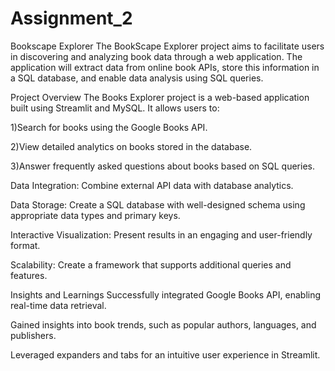# Assignment_2
Bookscape Explorer
The BookScape Explorer project aims to facilitate users in discovering and analyzing book data through a web application. The application will extract data from online book APIs, store this information in a SQL database, and enable data analysis using SQL queries.

Project Overview
The Books Explorer project is a web-based application built using Streamlit and MySQL. It allows users to:

1)Search for books using the Google Books API.

2)View detailed analytics on books stored in the database.

3)Answer frequently asked questions about books based on SQL queries.

Data Integration: Combine external API data with database analytics.

Data Storage: Create a SQL database with well-designed schema using appropriate data types and primary keys.

Interactive Visualization: Present results in an engaging and user-friendly format.

Scalability: Create a framework that supports additional queries and features.

Insights and Learnings
Successfully integrated Google Books API, enabling real-time data retrieval.

Gained insights into book trends, such as popular authors, languages, and publishers.

Leveraged expanders and tabs for an intuitive user experience in Streamlit.
